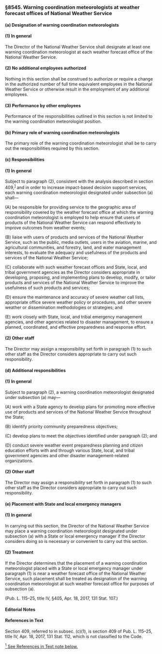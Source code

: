 ### §8545. Warning coordination meteorologists at weather forecast offices of National Weather Service ###

#### (a) Designation of warning coordination meteorologists ####

#### (1) In general ####

The Director of the National Weather Service shall designate at least one warning coordination meteorologist at each weather forecast office of the National Weather Service.

#### (2) No additional employees authorized ####

Nothing in this section shall be construed to authorize or require a change in the authorized number of full time equivalent employees in the National Weather Service or otherwise result in the employment of any additional employees.

#### (3) Performance by other employees ####

Performance of the responsibilities outlined in this section is not limited to the warning coordination meteorologist position.

#### (b) Primary role of warning coordination meteorologists ####

The primary role of the warning coordination meteorologist shall be to carry out the responsibilities required by this section.

#### (c) Responsibilities ####

#### (1) In general ####

Subject to paragraph (2), consistent with the analysis described in section 409,<sup><a href="#8545_1_target" name="8545_1">1</a></sup> and in order to increase impact-based decision support services, each warning coordination meteorologist designated under subsection (a) shall—

(A) be responsible for providing service to the geographic area of responsibility covered by the weather forecast office at which the warning coordination meteorologist is employed to help ensure that users of products of the National Weather Service can respond effectively to improve outcomes from weather events;

(B) liaise with users of products and services of the National Weather Service, such as the public, media outlets, users in the aviation, marine, and agricultural communities, and forestry, land, and water management interests, to evaluate the adequacy and usefulness of the products and services of the National Weather Service;

(C) collaborate with such weather forecast offices and State, local, and tribal government agencies as the Director considers appropriate in developing, proposing, and implementing plans to develop, modify, or tailor products and services of the National Weather Service to improve the usefulness of such products and services;

(D) ensure the maintenance and accuracy of severe weather call lists, appropriate office severe weather policy or procedures, and other severe weather or dissemination methodologies or strategies; and

(E) work closely with State, local, and tribal emergency management agencies, and other agencies related to disaster management, to ensure a planned, coordinated, and effective preparedness and response effort.

#### (2) Other staff ####

The Director may assign a responsibility set forth in paragraph (1) to such other staff as the Director considers appropriate to carry out such responsibility.

#### (d) Additional responsibilities ####

#### (1) In general ####

Subject to paragraph (2), a warning coordination meteorologist designated under subsection (a) may—

(A) work with a State agency to develop plans for promoting more effective use of products and services of the National Weather Service throughout the State;

(B) identify priority community preparedness objectives;

(C) develop plans to meet the objectives identified under paragraph (2); and

(D) conduct severe weather event preparedness planning and citizen education efforts with and through various State, local, and tribal government agencies and other disaster management-related organizations.

#### (2) Other staff ####

The Director may assign a responsibility set forth in paragraph (1) to such other staff as the Director considers appropriate to carry out such responsibility.

#### (e) Placement with State and local emergency managers ####

#### (1) In general ####

In carrying out this section, the Director of the National Weather Service may place a warning coordination meteorologist designated under subsection (a) with a State or local emergency manager if the Director considers doing so is necessary or convenient to carry out this section.

#### (2) Treatment ####

If the Director determines that the placement of a warning coordination meteorologist placed with a State or local emergency manager under paragraph (1) is near a weather forecast office of the National Weather Service, such placement shall be treated as designation of the warning coordination meteorologist at such weather forecast office for purposes of subsection (a).

(Pub. L. 115–25, title IV, §405, Apr. 18, 2017, 131 Stat. 107.)

#### **Editorial Notes** ####

#### References in Text ####

Section 409, referred to in subsec. (c)(1), is section 409 of Pub. L. 115–25, title IV, Apr. 18, 2017, 131 Stat. 112, which is not classified to the Code.

[<sup>1</sup> See References in Text note below.](#8545_1)